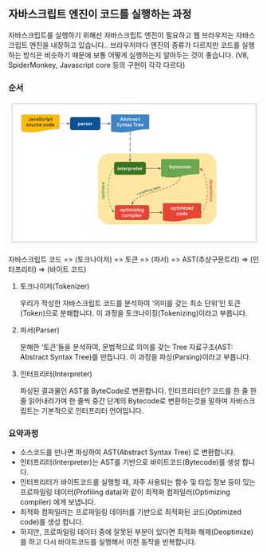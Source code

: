 ## 자바스크립트 엔진이 코드를 실행하는 과정

자바스크립트를 실행하기 위해선 자바스크립트 엔진이 필요하고 웹 브라우저는 자바스크립트 엔진을 내장하고 있습니다.. 브라우저마다 엔진의 종류가 다르지만 코드를 실행하는 방식은 비슷하기 때문에 보통 어떻게 실행하는지 알아두는 것이 좋습니다. (V8, SpiderMonkey, Javascript core 등의 구현이 각각 다르다)

### 순서

![](./img/engin.png)

자바스크립트 코드 => (토크나이저) => 토큰 => (파서) => AST(추상구문트리) => (인터프리터) => (바이트 코드)

1. 토크나이저(Tokenizer)

   우리가 작성한 자바스크립트 코드를 분석하여 ‘의미를 갖는 최소 단위’인 토큰(Token)으로 분해합니다.
   이 과정을 토크나이징(Tokenizing)이라고 부릅니다.

2. 파서(Parser)

   분해한 ‘토큰’들을 분석하여, 문법적으로 의미를 갖는 Tree 자료구조(AST: Abstract Syntax Tree)를 만듭니다.
   이 과정을 파싱(Parsing)이라고 부릅니다.

3. 인터프리터(Interpreter)

   파싱된 결과물인 AST를 ByteCode로 변환합니다.
   인터프리터란? 코드를 한 줄 한 줄 읽어내려가며 한 줄씩 중간 단계의 Bytecode로 변환하는것을 말하며 자바스크립트는 기본적으로 인터프리터 언어입니다.

### 요약과정

- 소스코드를 만나면 파싱하여 AST(Abstract Syntax Tree) 로 변환합니다.
- 인터프리터(Interpreter)는 AST를 기반으로 바이트코드(Bytecode)를 생성 합니다.
- 인터프리터가 바이트코드를 실행할 때, 자주 사용되는 함수 및 타입 정보 등이 있는 프로파일링 데이터(Profiling data)와 같이 최적화 컴파일러(Optimizing compiler) 에게 보냅니다.
- 최적화 컴파일러는 프로파일링 데이터를 기반으로 최적화된 코드(Optimized code)를 생성 합니다.
- 하지만, 프로파일링 데이터 중에 잘못된 부분이 있다면 최적화 해제(Deoptimize)를 하고 다시 바이트코드를 실행해서 이전 동작을 반복합니다.
